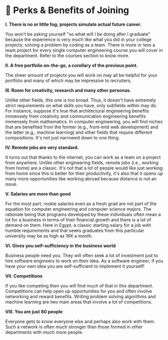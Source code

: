 # 🤩 Perks & Benefits of Joining

**I. There is no or little fog; projects simulate actual future career.**

You won't be asking yourself "so what will I be doing after I graduate" because the experience is very much like what you did in your college projects; solving a problem by coding as a team. There is more or less a team project for every single computer engineering course you will cover in the department. Refer to the courses section to know more.

**II. A free portfolio on-the-go, a corollary of the previous point.**

The sheer amount of projects you will work on may all be helpful for your portfolio and many of which may be impressive to recruiters.

**III. Room for creativity, research and many other personas.**

Unlike other fields, this one is too broad. Thus, it doesn't have extremely strict requirements on what skills you have, only subfields within may do. For instance, suppose it's true that architectural engineering benefits immensely from creativity and communication engineering benefits immensely from mathematics. In computer engineering, you will find niches that are benefited from the former (e.g., front-end web development) and the latter (e.g., machine learning) and other fields that require different compositions. It's not just narrowed down to one thing.

**IV. Remote jobs are very standard.**

It turns out that thanks to the internet, you can work as a team on a project from anywhere. Unlike other engineering fields, remote jobs (i.e., working from home) are a classic. It's not that a lot of people would like just working from home since this is better for their productivity, it's also that it opens up many more opportunities like working abroad because distance is not an issue.

**V. Salaries are more than good**

For the most part, rookie salaries even as a fresh grad are not part of the equation for computer engineering and computer science majors. The rationale being that programs developed by these individuals often mean a lot for a business in terms of their financial growth and there is a lot of demand on them. Here in Egypt, a classic starting salary for a job with humble requirements and that seeks graduates from this particular university may be as high as 16K a month.

**VI. Gives you self-sufficiency in the business world**

Business people need you. They will often seek a lot of investment just to hire software engineers to work on their idea. As a software engineer, if you have your own idea you are self-sufficient to implement it yourself!

**VII. Competitions**

If you like competing then you will find much of that in this department. Competitions can help open up opportunities for you and often involve networking and reward benefits. Writing problem solving algorithms and machine learning are two main areas that involve a lot of competitions.

**VIII. You are just 80 people**

Everyone gets to know everyone else and perhaps also work with them. Such a network is often much stronger than those formed in other departments with much more people.